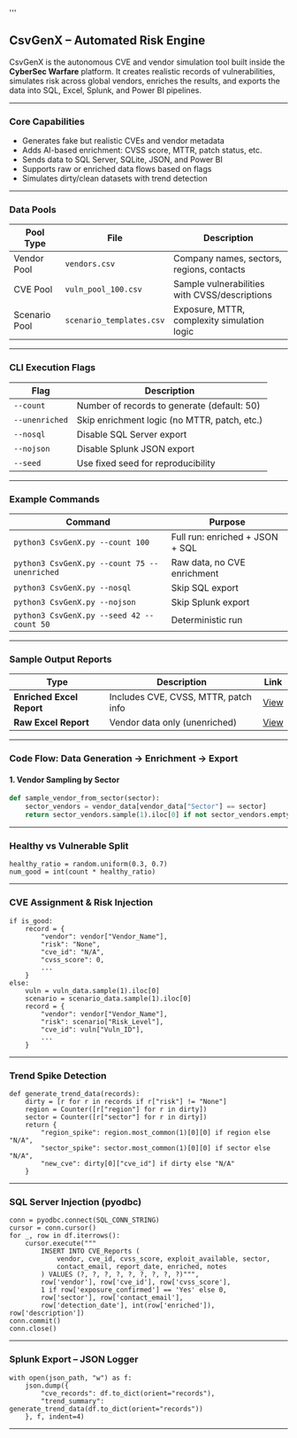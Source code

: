 '''
## CsvGenX – Automated Risk Engine

CsvGenX is the autonomous CVE and vendor simulation tool built inside the **CyberSec Warfare** platform. It creates realistic records of vulnerabilities, simulates risk across global vendors, enriches the results, and exports the data into SQL, Excel, Splunk, and Power BI pipelines.

---

### Core Capabilities

- Generates fake but realistic CVEs and vendor metadata  
- Adds AI-based enrichment: CVSS score, MTTR, patch status, etc.  
- Sends data to SQL Server, SQLite, JSON, and Power BI  
- Supports raw or enriched data flows based on flags  
- Simulates dirty/clean datasets with trend detection  

---

### Data Pools

| Pool Type        | File                        | Description                                  |
|------------------|-----------------------------|----------------------------------------------|
| Vendor Pool      | `vendors.csv`               | Company names, sectors, regions, contacts    |
| CVE Pool         | `vuln_pool_100.csv`         | Sample vulnerabilities with CVSS/descriptions|
| Scenario Pool    | `scenario_templates.csv`    | Exposure, MTTR, complexity simulation logic  |

---

### CLI Execution Flags

| Flag             | Description |
|------------------|-------------|
| `--count`        | Number of records to generate (default: 50) |
| `--unenriched`   | Skip enrichment logic (no MTTR, patch, etc.) |
| `--nosql`        | Disable SQL Server export |
| `--nojson`       | Disable Splunk JSON export |
| `--seed`         | Use fixed seed for reproducibility |

---

### Example Commands

| Command | Purpose |
|--------|---------|
| `python3 CsvGenX.py --count 100` | Full run: enriched + JSON + SQL |
| `python3 CsvGenX.py --count 75 --unenriched` | Raw data, no CVE enrichment |
| `python3 CsvGenX.py --nosql` | Skip SQL export |
| `python3 CsvGenX.py --nojson` | Skip Splunk export |
| `python3 CsvGenX.py --seed 42 --count 50` | Deterministic run |

---

### Sample Output Reports

| Type | Description | Link |
|------|-------------|------|
| **Enriched Excel Report** | Includes CVE, CVSS, MTTR, patch info | [View](https://1drv.ms/x/c/5ffba468ae197aa5/Ef4JTcHCCq5BgWC27z6VpfgB4J0PQyUT2bEZwhnBaMRGoA?e=9R7jZQ) |
| **Raw Excel Report** | Vendor data only (unenriched) | [View](https://1drv.ms/x/c/5ffba468ae197aa5/EaHtOdCYZq5CggDNubs_nM4BMjdO1-DuPhemMe-DXqLjRA?e=DuedTN) |

---

### Code Flow: Data Generation → Enrichment → Export

#### 1. Vendor Sampling by Sector
```python
def sample_vendor_from_sector(sector):
    sector_vendors = vendor_data[vendor_data["Sector"] == sector]
    return sector_vendors.sample(1).iloc[0] if not sector_vendors.empty else vendor_data.sample(1).iloc[0]
```

---

### Healthy vs Vulnerable Split
```
healthy_ratio = random.uniform(0.3, 0.7)
num_good = int(count * healthy_ratio)
```

---

### CVE Assignment & Risk Injection

```
if is_good:
    record = {
        "vendor": vendor["Vendor_Name"],
        "risk": "None",
        "cve_id": "N/A",
        "cvss_score": 0,
        ...
    }
else:
    vuln = vuln_data.sample(1).iloc[0]
    scenario = scenario_data.sample(1).iloc[0]
    record = {
        "vendor": vendor["Vendor_Name"],
        "risk": scenario["Risk_Level"],
        "cve_id": vuln["Vuln_ID"],
        ...
    }
```

---

### Trend Spike Detection

```
def generate_trend_data(records):
    dirty = [r for r in records if r["risk"] != "None"]
    region = Counter([r["region"] for r in dirty])
    sector = Counter([r["sector"] for r in dirty])
    return {
        "region_spike": region.most_common(1)[0][0] if region else "N/A",
        "sector_spike": sector.most_common(1)[0][0] if sector else "N/A",
        "new_cve": dirty[0]["cve_id"] if dirty else "N/A"
    }
```

---

### SQL Server Injection (pyodbc)

```
conn = pyodbc.connect(SQL_CONN_STRING)
cursor = conn.cursor()
for _, row in df.iterrows():
    cursor.execute("""
        INSERT INTO CVE_Reports (
            vendor, cve_id, cvss_score, exploit_available, sector,
            contact_email, report_date, enriched, notes
        ) VALUES (?, ?, ?, ?, ?, ?, ?, ?, ?)""",
        row['vendor'], row['cve_id'], row['cvss_score'],
        1 if row['exposure_confirmed'] == 'Yes' else 0,
        row['sector'], row['contact_email'],
        row['detection_date'], int(row['enriched']), row['description'])
conn.commit()
conn.close()
```

---

### Splunk Export – JSON Logger

```
with open(json_path, "w") as f:
    json.dump({
        "cve_records": df.to_dict(orient="records"),
        "trend_summary": generate_trend_data(df.to_dict(orient="records"))
    }, f, indent=4)
```

---
